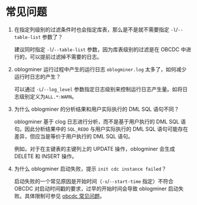 # 常见问题

1. 在指定列级别的过滤条件时也会指定库表，那么是不是就不需要指定 `-l`/`--table-list` 参数了？

   建议同时指定 `-l`/`--table-list` 参数，因为库表级别的过滤是在 OBCDC 中进行的，可以提前过滤掉不需要的日志。

2. oblogminer 运行过程中产生的运行日志 `oblogminer.log` 太多了，如何减少运行时日志的产生？

   可以通过 `-L`/`--log_level` 参数指定日志级别来控制运行日志产生量。如将日志级别定义为`ALL.*:WARN`。

3. 为什么 oblogminer 的分析结果和用户实际执行的 DML SQL 语句不同？

   oblogminer 基于 clog 日志进行分析，而不是基于用户执行的 DML SQL 语句。因此分析结果中的 `SQL_REDO` 与用户实际执行的 DML SQL 语句可能存在差异，但应当是等价于用户执行的 DML SQL 语句。

   例如，对于在主键表的主键列上的 UPDATE 操作，oblogminer 会生成 DELETE 和 INSERT 操作。

4. 为什么 oblogminer 启动失败，提示 `init cdc instance failed`？

   启动失败的一个常见原因是开始时间（`-s`/`--start-time` 指定）不符合 OBCDC 对启动时间戳的要求，过早的开始时间会导致 oblogminer 启动失败。具体限制可参见 [obcdc 常见问题](../../300.data-integrate/400.cdc/200.obcdc/1000.faq-of-obcdc.md)。
